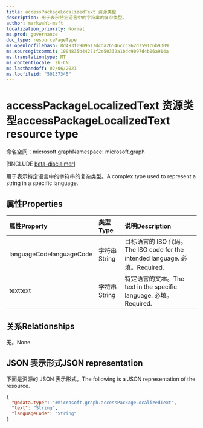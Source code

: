 ```yaml
---
title: accessPackageLocalizedText 资源类型
description: 用于表示特定语言中的字符串的复杂类型。
author: markwahl-msft
localization_priority: Normal
ms.prod: governance
doc_type: resourcePageType
ms.openlocfilehash: 8d493f0909617dcda26546ccc262d7591c6b9309
ms.sourcegitcommit: 1004835b44271f2e50332a1bdc9097d4b06a914a
ms.translationtype: MT
ms.contentlocale: zh-CN
ms.lasthandoff: 02/06/2021
ms.locfileid: "50137345"
---
```

# <a name="accesspackagelocalizedtext-resource-type"></a><span data-ttu-id="fcda9-103">accessPackageLocalizedText 资源类型</span><span class="sxs-lookup"><span data-stu-id="fcda9-103">accessPackageLocalizedText resource type</span></span>

<span data-ttu-id="fcda9-104">命名空间：microsoft.graph</span><span class="sxs-lookup"><span data-stu-id="fcda9-104">Namespace: microsoft.graph</span></span>

[!INCLUDE [beta-disclaimer](../../includes/beta-disclaimer.md)]

<span data-ttu-id="fcda9-105">用于表示特定语言中的字符串的复杂类型。</span><span class="sxs-lookup"><span data-stu-id="fcda9-105">A complex type used to represent a string in a specific language.</span></span>

## <a name="properties"></a><span data-ttu-id="fcda9-106">属性</span><span class="sxs-lookup"><span data-stu-id="fcda9-106">Properties</span></span>
|<span data-ttu-id="fcda9-107">属性</span><span class="sxs-lookup"><span data-stu-id="fcda9-107">Property</span></span>|<span data-ttu-id="fcda9-108">类型</span><span class="sxs-lookup"><span data-stu-id="fcda9-108">Type</span></span>|<span data-ttu-id="fcda9-109">说明</span><span class="sxs-lookup"><span data-stu-id="fcda9-109">Description</span></span>|
|:---|:---|:---|
|<span data-ttu-id="fcda9-110">languageCode</span><span class="sxs-lookup"><span data-stu-id="fcda9-110">languageCode</span></span>|<span data-ttu-id="fcda9-111">字符串</span><span class="sxs-lookup"><span data-stu-id="fcda9-111">String</span></span>|<span data-ttu-id="fcda9-112">目标语言的 ISO 代码。</span><span class="sxs-lookup"><span data-stu-id="fcda9-112">The ISO code for the intended language.</span></span> <span data-ttu-id="fcda9-113">必填。</span><span class="sxs-lookup"><span data-stu-id="fcda9-113">Required.</span></span> |
|<span data-ttu-id="fcda9-114">text</span><span class="sxs-lookup"><span data-stu-id="fcda9-114">text</span></span>|<span data-ttu-id="fcda9-115">字符串</span><span class="sxs-lookup"><span data-stu-id="fcda9-115">String</span></span>|<span data-ttu-id="fcda9-116">特定语言的文本。</span><span class="sxs-lookup"><span data-stu-id="fcda9-116">The text in the specific language.</span></span> <span data-ttu-id="fcda9-117">必填。</span><span class="sxs-lookup"><span data-stu-id="fcda9-117">Required.</span></span> |

## <a name="relationships"></a><span data-ttu-id="fcda9-118">关系</span><span class="sxs-lookup"><span data-stu-id="fcda9-118">Relationships</span></span>
<span data-ttu-id="fcda9-119">无。</span><span class="sxs-lookup"><span data-stu-id="fcda9-119">None.</span></span>

## <a name="json-representation"></a><span data-ttu-id="fcda9-120">JSON 表示形式</span><span class="sxs-lookup"><span data-stu-id="fcda9-120">JSON representation</span></span>
<span data-ttu-id="fcda9-121">下面是资源的 JSON 表示形式。</span><span class="sxs-lookup"><span data-stu-id="fcda9-121">The following is a JSON representation of the resource.</span></span>
<!-- {
  "blockType": "resource",
  "@odata.type": "microsoft.graph.accessPackageLocalizedText"
}
-->
``` json
{
  "@odata.type": "#microsoft.graph.accessPackageLocalizedText",
  "text": "String",
  "languageCode": "String"
}
```
